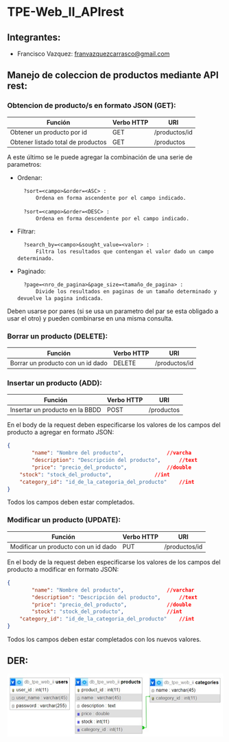 # TPE-Web_II_APIrest
## Integrantes: 
  - Francisco Vazquez: franvazquezcarrasco@gmail.com
## Manejo de coleccion de productos mediante API rest: 
### Obtencion de producto/s en formato JSON (GET):
|Función				| Verbo HTTP | URI                   |
|---------------------------------------|------------|-----------------------|
|Obtener un producto por id		| GET        | /productos/id         |
|Obtener listado total de productos	| GET        | /productos            |

A este último se le puede agregar la combinación de una serie de parametros:
- Ordenar:	

		?sort=<campo>&order=<ASC> :			
			Ordena en forma ascendente por el campo indicado.

		?sort=<campo>&order=<DESC> :			
			Ordena en forma descendente por el campo indicado.

- Filtrar:

		?search_by=<campo>&sought_value=<valor>	:	
			Filtra los resultados que contengan el valor dado un campo determinado.

- Paginado:

		?page=<nro_de_pagina>&page_size=<tamaño_de_pagina> :	
			Divide los resultados en paginas de un tamaño determinado y devuelve la pagina indicada.

Deben usarse por pares (si se usa un parametro del par se esta obligado a usar el otro) y pueden combinarse en una misma consulta.

### Borrar un producto (DELETE):
|Función				| Verbo HTTP | URI                   |
|---------------------------------------|------------|-----------------------|
|Borrar un producto con un id dado	| DELETE     | /productos/id         |

### Insertar un producto (ADD):
|Función				| Verbo HTTP | URI                   |
|---------------------------------------|------------|-----------------------|
|Insertar un producto en la BBDD	| POST	     | /productos            |

En el body de la request deben especificarse los valores de los campos del producto a agregar en formato JSON:
```json
{
        "name": "Nombre del producto",				//varcha
        "description": "Descripción del producto",		//text
        "price": "precio_del_producto",				//double
	"stock": "stock_del_producto",				//int
	"category_id": "id_de_la_categoria_del_producto"	//int
}
```
Todos los campos deben estar completados.
### Modificar un producto (UPDATE):
|Función				| Verbo HTTP | URI                   |
|---------------------------------------|------------|-----------------------|
|Modificar un producto con un id dado	| PUT	     | /productos/id         |

En el body de la request deben especificarse los valores de los campos del producto a modificar en formato JSON:
```json		
{
        "name": "Nombre del producto",				//varchar
        "description": "Descripción del producto",		//text
        "price": "precio_del_producto",				//double
        "stock": "stock_del_producto",				//int
	"category_id": "id_de_la_categoria_del_producto"	//int
}

```
Todos los campos deben estar completados con los nuevos valores.

## DER:
![Diagrama de la BBDD](https://github.com/franvazquezc/TPE-Web_II/blob/main/DER_TPE_Web_II.jpg)